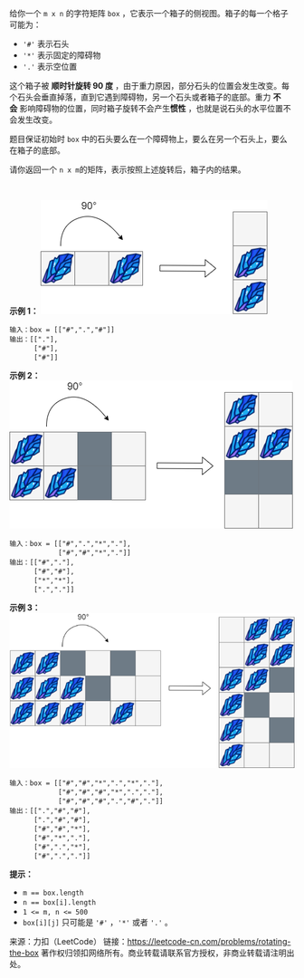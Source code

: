 给你一个 ```m x n``` 的字符矩阵 ```box``` ，它表示一个箱子的侧视图。箱子的每一个格子可能为：

* ```'#'``` 表示石头
* ```'*'``` 表示固定的障碍物
* ```'.'``` 表示空位置

这个箱子被 **顺时针旋转 90 度** ，由于重力原因，部分石头的位置会发生改变。每个石头会垂直掉落，直到它遇到障碍物，另一个石头或者箱子的底部。重力 **不会** 影响障碍物的位置，同时箱子旋转不会产生**惯性** ，也就是说石头的水平位置不会发生改变。

题目保证初始时 ```box``` 中的石头要么在一个障碍物上，要么在另一个石头上，要么在箱子的底部。

请你返回一个 ```n x m```的矩阵，表示按照上述旋转后，箱子内的结果。

 

**示例 1：**
![img](./1861_1.png)

```
输入：box = [["#",".","#"]]
输出：[["."],
      ["#"],
      ["#"]]
```
**示例 2：**
![img](./1861_2.png)

```
输入：box = [["#",".","*","."],
            ["#","#","*","."]]
输出：[["#","."],
      ["#","#"],
      ["*","*"],
      [".","."]]
```
**示例 3：**
![img](./1861_3.png)

```
输入：box = [["#","#","*",".","*","."],
            ["#","#","#","*",".","."],
            ["#","#","#",".","#","."]]
输出：[[".","#","#"],
      [".","#","#"],
      ["#","#","*"],
      ["#","*","."],
      ["#",".","*"],
      ["#",".","."]]
```

**提示：**

* ```m == box.length```
* ```n == box[i].length```
* ```1 <= m, n <= 500```
* ```box[i][j]``` 只可能是 ```'#'``` ，```'*'``` 或者 ```'.'``` 。

来源：力扣（LeetCode）
链接：https://leetcode-cn.com/problems/rotating-the-box
著作权归领扣网络所有。商业转载请联系官方授权，非商业转载请注明出处。